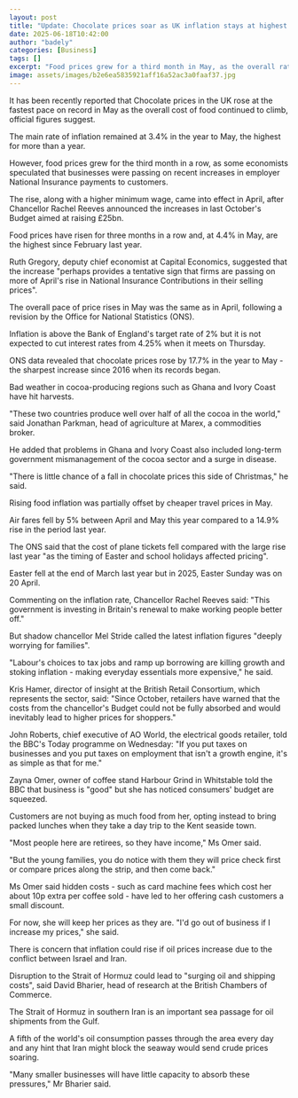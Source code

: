 ```yaml
---
layout: post
title: "Update: Chocolate prices soar as UK inflation stays at highest in over a year"
date: 2025-06-18T10:42:00
author: "badely"
categories: [Business]
tags: []
excerpt: "Food prices grew for a third month in May, as the overall rate of inflation remained at 3.4%."
image: assets/images/b2e6ea5835921aff16a52ac3a0faaf37.jpg
---
```


It has been recently reported that Chocolate prices in the UK rose at the fastest pace on record in May as the overall cost of food continued to climb, official figures suggest.

The main rate of inflation remained at 3.4% in the year to May, the highest for more than a year. 

However, food prices grew for the third month in a row, as some economists speculated that businesses were passing on recent increases in employer National Insurance payments to customers.

The rise, along with a higher minimum wage, came into effect in April, after Chancellor Rachel Reeves announced the increases in last October's Budget aimed at raising £25bn.

Food prices have risen for three months in a row and, at 4.4% in May, are the highest since February last year. 

Ruth Gregory, deputy chief economist at Capital Economics, suggested that the increase "perhaps provides a tentative sign that firms are passing on more of April's rise in National Insurance Contributions in their selling prices".

The overall pace of price rises in May was the same as in April, following a revision by the Office for National Statistics (ONS). 

Inflation is above the Bank of England's target rate of 2% but it is not expected to cut interest rates from 4.25% when it meets on Thursday.

ONS data revealed that chocolate prices rose by 17.7% in the year to May - the sharpest increase since 2016 when its records began.

Bad weather in cocoa-producing regions such as Ghana and Ivory Coast have hit harvests.

"These two countries produce well over half of all the cocoa in the world," said Jonathan Parkman, head of agriculture at Marex, a commodities broker.

He added that problems in Ghana and Ivory Coast also included long-term government mismanagement of the cocoa sector and a surge in disease.

"There is little chance of a fall in chocolate prices this side of Christmas," he said.

Rising food inflation was partially offset by cheaper travel prices in May. 

Air fares fell by 5% between April and May this year compared to a 14.9% rise in the period last year.

The ONS said that the cost of plane tickets fell compared with the large rise last year "as the timing of Easter and school holidays affected pricing".

Easter fell at the end of March last year but in 2025, Easter Sunday was on 20 April. 

Commenting on the inflation rate, Chancellor Rachel Reeves said: "This government is investing in Britain's renewal to make working people better off."

But shadow chancellor Mel Stride called the latest inflation figures "deeply worrying for families".

"Labour's choices to tax jobs and ramp up borrowing are killing growth and stoking inflation - making everyday essentials more expensive," he said.

Kris Hamer, director of insight at the British Retail Consortium, which represents the sector, said: "Since October, retailers have warned that the costs from the chancellor's Budget could not be fully absorbed and would inevitably lead to higher prices for shoppers."

John Roberts, chief executive of AO World, the electrical goods retailer, told the BBC's Today programme on Wednesday: "If you put taxes on businesses and you put taxes on employment that isn't a growth engine, it's as simple as that for me."

Zayna Omer, owner of coffee stand Harbour Grind in Whitstable told the BBC that business is "good" but she has noticed consumers' budget are squeezed.

Customers are not buying as much food from her, opting instead to bring packed lunches when they take a day trip to the Kent seaside town.

"Most people here are retirees, so they have income," Ms Omer said. 

"But the young families, you do notice with them they will price check first or compare prices along the strip, and then come back."

Ms Omer said hidden costs - such as card machine fees which cost her about 10p extra per coffee sold - have led to her offering cash customers a small discount.

For now, she will keep her prices as they are. "I'd go out of business if I increase my prices," she said.

There is concern that inflation could rise if oil prices increase due to the conflict between Israel and Iran.

Disruption to the Strait of Hormuz could lead to "surging oil and shipping costs", said David Bharier, head of research at the British Chambers of Commerce.

The Strait of Hormuz in southern Iran is an important sea passage for oil shipments from the Gulf.

A fifth of the world's oil consumption passes through the area every day and any hint that Iran might block the seaway would send crude prices soaring.   

"Many smaller businesses will have little capacity to absorb these pressures," Mr Bharier said.

